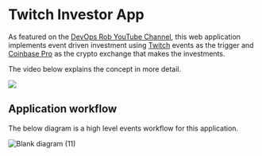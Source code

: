 # Twitch Investor App

As featured on the [DevOps Rob YouTube Channel](https://youtube.com/devopsrob), this web application implements event driven investment using [Twitch](https://twitch.tv/devopsrob) events as the trigger and [Coinbase Pro](http://coinbase.com/join/barnes_xo4?src=android-link) as the crypto exchange that makes the investments.

The video below explains the concept in more detail.

[![](https://img.youtube.com/vi/Ph-p6y1FuAY/0.jpg)](https://www.youtube.com/watch?v=Ph-p6y1FuAY "Click to Play on YouTube")

## Application workflow

The below diagram is a high level events workflow for this application.


![Blank diagram (11)](https://user-images.githubusercontent.com/25905997/140052083-10ba60a5-9719-468f-a9f8-6d91390b0ea1.png)
